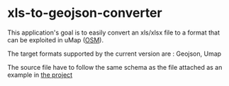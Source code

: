 # xls-to-geojson-converter
This application's goal is to easily convert an xls/xlsx file to a format that can be exploited in uMap ([OSM](https://wiki.openstreetmap.org/wiki/FR:UMap/Guide)).

The target formats supported by the current version are : Geojson, Umap

The source file have to follow the same schema as the file attached as an example in [the project](https://github.com/NaoufalElmeskini/xls-to-geojson-converter/tree/main/back-end/src/main/resources/source)
